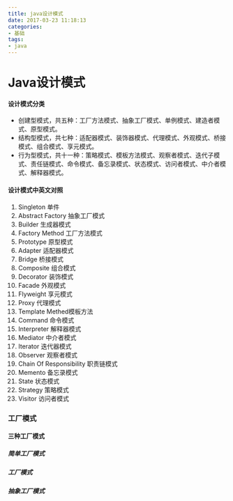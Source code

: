 ```yaml
---
title: java设计模式
date: 2017-03-23 11:18:13
categories: 
- 基础
tags:
- java
---
```


# Java设计模式


#### 设计模式分类
- 创建型模式，共五种：工厂方法模式、抽象工厂模式、单例模式、建造者模式、原型模式。
- 结构型模式，共七种：适配器模式、装饰器模式、代理模式、外观模式、桥接模式、组合模式、享元模式。
- 行为型模式，共十一种：策略模式、模板方法模式、观察者模式、迭代子模式、责任链模式、命令模式、备忘录模式、状态模式、访问者模式、中介者模式、解释器模式。


#### 设计模式中英文对照
1. Singleton 单件
2. Abstract Factory 抽象工厂模式
3. Builder 生成器模式
4. Factory Method 工厂方法模式
5. Prototype 原型模式
6. Adapter 适配器模式
7. Bridge 桥接模式
8. Composite 组合模式
9. Decorator 装饰模式
10. Facade 外观模式
11. Flyweight 享元模式
12. Proxy 代理模式
13. Template Methed模板方法
14. Command 命令模式
15. Interpreter 解释器模式
16. Mediator 中介者模式
17. Iterator 迭代器模式
18. Observer 观察者模式
19. Chain Of Responsibility 职责链模式
20. Memento 备忘录模式
21. State 状态模式
22. Strategy 策略模式
23. Visitor 访问者模式


### 工厂模式

#### 三种工厂模式

##### 简单工厂模式

##### 工厂模式

##### 抽象工厂模式

